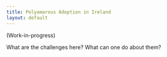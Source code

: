 ```yaml
---
title: Polyamarous Adoption in Ireland
layout: default
---
```

(Work-in-progress)

What are the challenges here? What can one do about them?